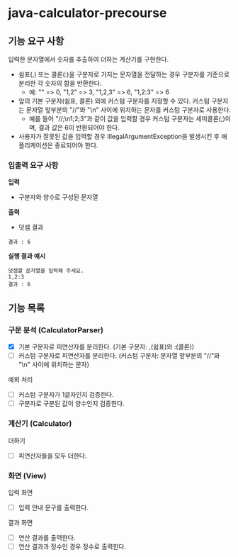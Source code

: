 # java-calculator-precourse

## 기능 요구 사항
입력한 문자열에서 숫자를 추출하여 더하는 계산기를 구현한다.
- 쉼표(,) 또는 콜론(:)을 구분자로 가지는 문자열을 전달하는 경우 구분자를 기준으로 분리한 각 숫자의 합을 반환한다.
    - 예: "" => 0, "1,2" => 3, "1,2,3" => 6, "1,2:3" => 6
- 앞의 기본 구분자(쉼표, 콜론) 외에 커스텀 구분자를 지정할 수 있다. 커스텀 구분자는 문자열 앞부분의 "//"와 "\n" 사이에 위치하는 문자를 커스텀 구분자로 사용한다.
    - 예를 들어 "//;\n1;2;3"과 같이 값을 입력할 경우 커스텀 구분자는 세미콜론(;)이며, 결과 값은 6이 반환되어야 한다.
- 사용자가 잘못된 값을 입력할 경우 IllegalArgumentException을 발생시킨 후 애플리케이션은 종료되어야 한다.

### 입출력 요구 사항
**입력**
- 구분자와 양수로 구성된 문자열

**출력**
- 덧셈 결과
```
결과 : 6
```

**실행 결과 예시**
```
덧셈할 문자열을 입력해 주세요.
1,2:3
결과 : 6
```

## 기능 목록
### 구문 분석 (CalculatorParser)
- [X] 기본 구분자로 피연산자를 분리한다. (기본 구분자: ,(쉼표)와 :(콜론))
- [ ] 커스텀 구분자로 피연산자를 분리한다. (커스텀 구분자: 문자열 앞부분의 "//"와 "\n" 사이에 위치하는 문자)

예외 처리
- [ ] 커스텀 구분자가 1글자인지 검증한다.
- [ ] 구분자로 구분된 값이 양수인지 검증한다.

### 계산기 (Calculator)
더하기
- [ ] 피연산자들을 모두 더한다.

### 화면 (View)
입력 화면
- [ ] 입력 안내 문구를 출력한다.

결과 화면
- [ ] 연산 결과를 출력한다.
- [ ] 연산 결과과 정수인 경우 정수로 출력한다.
